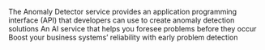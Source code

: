 The Anomaly Detector service provides an application programming interface (API) that developers can use to create anomaly detection solutions An AI service that helps you foresee problems before they occur Boost your business systems’ reliability with early problem detection